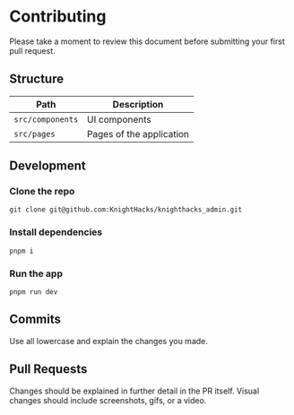 # Contributing

Please take a moment to review this document before submitting your first pull request.

## Structure

| Path             | Description              |
| ---------------- | ------------------------ |
| `src/components` | UI components            |
| `src/pages`      | Pages of the application |

## Development

### Clone the repo

```
git clone git@github.com:KnightHacks/knighthacks_admin.git
```

### Install dependencies

```
pnpm i
```

### Run the app

```
pnpm run dev
```

## Commits

Use all lowercase and explain the changes you made.

## Pull Requests

Changes should be explained in further detail in the PR itself. Visual changes should include screenshots, gifs, or a video.
